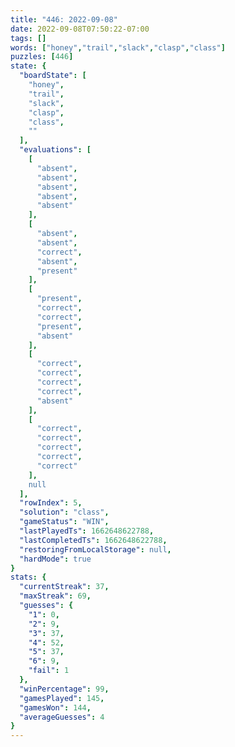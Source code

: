 ```yaml
---
title: "446: 2022-09-08"
date: 2022-09-08T07:50:22-07:00
tags: []
words: ["honey","trail","slack","clasp","class"]
puzzles: [446]
state: {
  "boardState": [
    "honey",
    "trail",
    "slack",
    "clasp",
    "class",
    ""
  ],
  "evaluations": [
    [
      "absent",
      "absent",
      "absent",
      "absent",
      "absent"
    ],
    [
      "absent",
      "absent",
      "correct",
      "absent",
      "present"
    ],
    [
      "present",
      "correct",
      "correct",
      "present",
      "absent"
    ],
    [
      "correct",
      "correct",
      "correct",
      "correct",
      "absent"
    ],
    [
      "correct",
      "correct",
      "correct",
      "correct",
      "correct"
    ],
    null
  ],
  "rowIndex": 5,
  "solution": "class",
  "gameStatus": "WIN",
  "lastPlayedTs": 1662648622788,
  "lastCompletedTs": 1662648622788,
  "restoringFromLocalStorage": null,
  "hardMode": true
}
stats: {
  "currentStreak": 37,
  "maxStreak": 69,
  "guesses": {
    "1": 0,
    "2": 9,
    "3": 37,
    "4": 52,
    "5": 37,
    "6": 9,
    "fail": 1
  },
  "winPercentage": 99,
  "gamesPlayed": 145,
  "gamesWon": 144,
  "averageGuesses": 4
}
---
```


<!-- more -->
